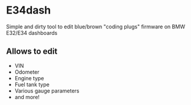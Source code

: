 # E34dash
Simple and dirty tool to edit blue/brown "coding plugs" firmware on BMW E32/E34 dashboards

## Allows to edit
* VIN
* Odometer
* Engine type
* Fuel tank type
* Various gauge parameters
* and more!
